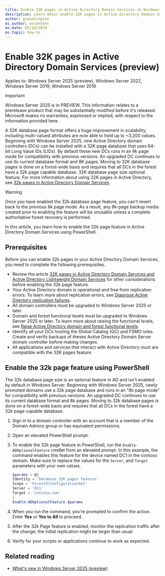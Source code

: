 ```yaml
---
title: Enable 32K pages in Active Directory Domain Services in Windows Server
description: Learn about enable 32K pages in Active Directory Domain Services and how to enable the optional feature using PowerShell.
author: gswashington
ms.author: wscontent
ms.date: 05/10/2024
ms.topic: how-to
---
```


# Enable 32K pages in Active Directory Domain Services (preview)

Applies to: Windows Server 2025 (preview), Windows Server 2022, Windows Server 2019, Windows Server 2016

> [!IMPORTANT]
> Windows Server 2025 is in PREVIEW. This information relates to a prerelease product that may be substantially modified before it's released. Microsoft makes no warranties, expressed or implied, with respect to the information provided here.

A 32K database page format offers a huge improvement in scalability, including multi-valued attributes are now able to hold up to ~3,200 values. Beginning with Windows Server 2025, new Active Directory domain controllers (DCs) can be installed with a 32K page database that uses 64-bit Long Value IDs (LIDs). By default these new DCs runs in an 8k page mode for compatibility with previous versions. An upgraded DC continues to use its current database format and 8K pages. Moving to 32K database pages is done on a forest-wide basis and requires that all DCs in the forest have a 32k page capable database. 32K database page size optional feature. For more information about using 32K pages in Active Directory, see [32k pages in Active Directory Domain Services](32K-pages-optional-feature.md).

> [!WARNING]
> Once you have enabled the 32k database page feature, you can't revert back to the previous 8k page mode. As a result, any 8k-page backup media created prior to enabling the feature will be unusable unless a complete authoritative forest recovery is performed.

In this article, you learn how to enable the 32k page feature in Active Directory Domain Services using PowerShell.

## Prerequisites

Before you can enable 32k pages in your Active Directory Domain Services, you need to complete the following prerequisites.

- Review the article [32K pages in Active Directory Domain Services and Active Directory Lightweight Domain Services](32K-pages-optional-feature.md) for other considerations before enabling the 32k page feature.
- Your Active Directory domain is operational and free from replication errors. To learn more about replication errors, see [Diagnose Active Directory replication failures](/troubleshoot/windows-server/active-directory/diagnose-replication-failures).
- All domain controllers must be upgraded to Windows Server 2025 or later.
- Domain and forest functional levels must be upgraded to Windows Server 2025 or later. To learn more about raising the functional levels, see [Raise Active Directory domain and forest functional levels](/troubleshoot/windows-server/active-directory/raise-active-directory-domain-forest-functional-levels).
- Identify all your DCs hosting the Global Catalog (GC) and FSMO roles. Create and verify backups of theses Active Directory Domain Server domain controller before making changes.
- All applications and services that interact with Active Directory must are compatible with the 32K pages feature.

## Enable the 32k page feature using PowerShell

The 32k database page size is an optional feature in AD and isn't enabled by default in Windows Server. Beginning with Windows Server 2025, newly promoted domains use a 32k page database and runs in an "8k page mode" for compatibility with previous versions. An upgraded DC continues to use its current database format and 8k pages. Moving to 32k database pages is done on a forest-wide basis and requires that all DCs in the forest have a 32k page-capable database.

1. Sign in to a domain controller with an account that is a member of the Domain Admins group or has equivalent permissions.

1. Open an elevated PowerShell prompt.

1. To enable the 32k page feature in PowerShell, run the `Enable-ADOptionalFeature` cmdlet from an elevated prompt. In this example, the command enables this feature for the device named DC1 in the contoso domain. Make sure to replace the values for the `Server`, and `Target` parameters with your own values.

   ```powershell
   $params = @{
   Identity = 'Database 32K pages feature'
   Scope = 'ForestOrConfigurationSet'
   Server = 'DC1'
   Target = 'contoso.com'
   }
   Enable-ADOptionalFeature $params
   ```

1. When you run the command, you're prompted to confirm the action. Enter **Yes** or **Yes to All** to proceed.

1. After the 32k Page feature is enabled, monitor the replication traffic after the change; the initial replication might be larger than usual.

1. Verify for your scripts or applications continue to work as expected.

## Related reading

- [What's new in Windows Server 2025 (preview)](/windows-server/get-started/whats-new-windows-server-2025#active-directory-domain-services)